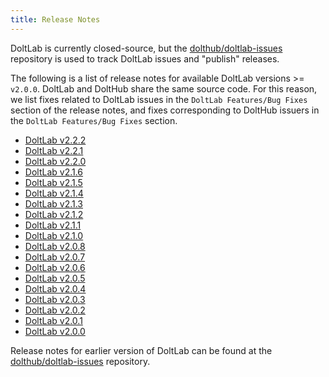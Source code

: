 ```yaml
---
title: Release Notes
---
```


DoltLab is currently closed-source, but the [dolthub/doltlab-issues](https://github.com/dolthub/doltlab-issues) repository is used to track DoltLab issues and "publish" releases.

The following is a list of release notes for available DoltLab versions >= `v2.0.0`. DoltLab and DoltHub share the same source code. For this reason, we list fixes related to DoltLab issues in the `DoltLab Features/Bug Fixes` section of the release notes, and fixes corresponding to DoltHub issuers in the `DoltLab Features/Bug Fixes` section.

- [DoltLab v2.2.2](./v2.2.2.md)
- [DoltLab v2.2.1](./v2.2.1.md)
- [DoltLab v2.2.0](./v2.2.0.md)
- [DoltLab v2.1.6](./v2.1.6.md)
- [DoltLab v2.1.5](./v2.1.5.md)
- [DoltLab v2.1.4](./v2.1.4.md)
- [DoltLab v2.1.3](./v2.1.3.md)
- [DoltLab v2.1.2](./v2.1.2.md)
- [DoltLab v2.1.1](./v2.1.1.md)
- [DoltLab v2.1.0](./v2.1.0.md)
- [DoltLab v2.0.8](./v2.0.8.md)
- [DoltLab v2.0.7](./v2.0.7.md)
- [DoltLab v2.0.6](./v2.0.6.md)
- [DoltLab v2.0.5](./v2.0.5.md)
- [DoltLab v2.0.4](./v2.0.4.md)
- [DoltLab v2.0.3](./v2.0.3.md)
- [DoltLab v2.0.2](./v2.0.2.md)
- [DoltLab v2.0.1](./v2.0.1.md)
- [DoltLab v2.0.0](./v2.0.0.md)

Release notes for earlier version of DoltLab can be found at the [dolthub/doltlab-issues](https://github.com/dolthub/doltlab-issues/releases) repository.
